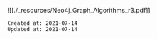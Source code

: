 
![[./_resources/Neo4j_Graph_Algorithms_r3.pdf]]

    Created at: 2021-07-14
    Updated at: 2021-07-14

